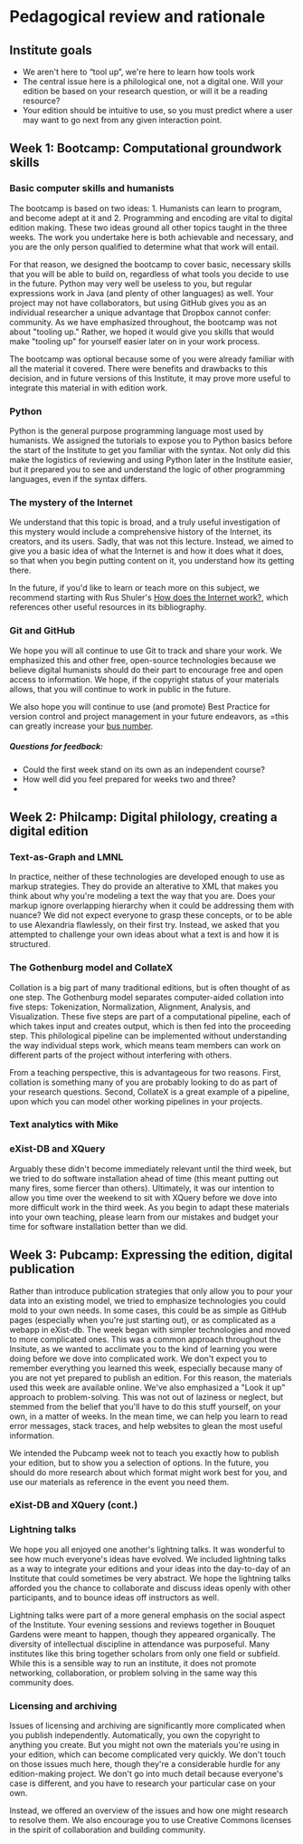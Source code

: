# Pedagogical review and rationale

## Institute goals
* We aren't here to “tool up”, we're here to learn how tools work
* The central issue here is a philological one, not a digital one. Will your edition be based on your research question, or will it be a reading resource?
* Your edition should be intuitive to use, so you must predict where a user may want to go next from any given interaction point.

## Week 1: Bootcamp: Computational groundwork skills

### Basic computer skills and humanists

The bootcamp is based on two ideas: 1. Humanists can learn to program, and become adept at it and 2. Programming and encoding are vital to digital edition making. These two ideas ground all other topics taught in the three weeks. The work you undertake here is both achievable and necessary, and you are the only person qualified to determine what that work will entail.

For that reason, we designed the bootcamp to cover basic, necessary skills that you will be able to build on, regardless of what tools you decide to use in the future. Python may very well be useless to you, but regular expressions work in Java (and plenty of other languages) as well. Your project may not have collaborators, but using GitHub gives you as an individual researcher a unique advantage that Dropbox cannot confer: community. As we have emphasized throughout, the bootcamp was not about "tooling up." Rather, we hoped it would give you skills that would make "tooling up" for yourself easier later on in your work process.

The bootcamp was optional because some of you were already familiar with all the material it covered. There were benefits and drawbacks to this decision, and in future versions of this Institute, it may prove more useful to integrate this material in with edition work.

### Python

Python is the general purpose programming language most used by humanists. We assigned the tutorials to expose you to Python basics before the start of the Institute to get you familiar with the syntax. Not only did this make the logistics of reviewing and using Python later in the Institute easier, but it prepared you to see and understand the logic of other programming languages, even if the syntax differs.

### The mystery of the Internet

We understand that this topic is broad, and a truly useful investigation of this mystery would include a comprehensive history of the Internet, its creators, and its users. Sadly, that was not this lecture. Instead, we aimed to give you a basic idea of what the Internet is and how it does what it does, so that when you begin putting content on it, you understand how its getting there.

In the future, if you'd like to learn or teach more on this subject, we recommend starting with Rus Shuler's [How does the Internet work?](https://web.stanford.edu/class/msande91si/www-spr04/readings/week1/InternetWhitepaper.htm), which references other useful resources in its bibliography.

### Git and GitHub

We hope you will all continue to use Git to track and share your work. We emphasized this and other free, open-source technologies because we believe digital humanists should do their part to encourage free and open access to information. We hope, if the copyright status of your materials allows, that you will continue to work in public in the future.

We also hope you will continue to use (and promote) Best Practice for version control and project management in your future endeavors, as =this can greatly increase your [bus number](https://en.wikipedia.org/wiki/Bus_factor).


##### Questions for feedback:
* Could the first week stand on its own as an independent course?
* How well did you feel prepared for weeks two and three?
* 

## Week 2: Philcamp: Digital philology, creating a digital edition

### Text-as-Graph and LMNL

In practice, neither of these technologies are developed enough to use as markup strategies. They do provide an alterative to XML that makes you think about why you're modeling a text the way that you are. Does your markup ignore overlapping hierarchy when it could be addressing them with nuance? We did not expect everyone to grasp these concepts, or to be able to use Alexandria flawlessly, on their first try. Instead, we asked that you attempted to challenge your own ideas about what a text is and how it is structured.

### The Gothenburg model and CollateX

Collation is a big part of many traditional editions, but is often thought of as one step. The Gothenburg model separates computer-aided collation into five steps: Tokenization, Normalization, Alignment, Analysis, and Visualization.
These five steps are part of a computational pipeline, each of which takes input and creates output, which is then fed into the proceeding step.
This philological pipeline can be implemented without understanding the way individual steps work, which means team members can work on different parts of the project without interfering with others.

From a teaching perspective, this is advantageous for two reasons. First, collation is something many of you are probably looking to do as part of your research questions. Second, CollateX is a great example of a pipeline, upon which you can model other working pipelines in your projects.

### Text analytics with Mike



### eXist-DB and XQuery

Arguably these didn't become immediately relevant until the third week, but we tried to do software installation ahead of time (this meant putting out many fires, some fiercer than others). Ultimately, it was our intention to allow you time over the weekend to sit with XQuery before we dove into more difficult work in the third week.
As you begin to adapt these materials into your own teaching, please learn from our mistakes and budget your time for software installation better than we did.

## Week 3: Pubcamp: Expressing the edition, digital publication

Rather than introduce publication strategies that only allow you to pour your data into an existing model, we tried to emphasize technologies you could mold to your own needs. In some cases, this could be as simple as GitHub pages (especially when you're just starting out), or as complicated as a webapp in eXist-db. 
The week began with simpler technologies and moved to more complicated ones. This was a common approach throughout the Insitute, as we wanted to acclimate you to the kind of learning you were doing before we dove into complicated work. 
We don't expect you to remember everything you learned this week, especially because many of you are not yet prepared to publish an edition. For this reason, the materials used this week are available online. We've also emphasized a "Look it up" approach to problem-solving. 
This was not out of laziness or neglect, but stemmed from the belief that you'll have to do this stuff yourself, on your own, in a matter of weeks. In the mean time, we can help you learn to read error messages, stack traces, and help websites to glean the most useful information.

We intended the Pubcamp week not to teach you exactly how to publish your edition, but to show you a selection of options. In the future, you should do more research about which format might work best for you, and use our materials as reference in the event you need them.

### eXist-DB and XQuery (cont.)


### Lightning talks

We hope you all enjoyed one another's lightning talks. It was wonderful to see how much everyone's ideas have evolved. We included lightning talks as a way to integrate your editions and your ideas into the day-to-day of an Institute that could sometimes be very abstract. We hope the lightning talks afforded you the chance to collaborate and discuss ideas openly with other participants, and to bounce ideas off instructors as well.

Lightning talks were part of a more general emphasis on the social aspect of the Institute. Your evening sessions and reviews together in Bouquet Gardens were meant to happen, though they appeared organically. The diversity of intellectual discipline in attendance was purposeful. Many institutes like this bring together scholars from only one field or subfield. While this is a sensible way to run an institute, it does not promote networking, collaboration, or problem solving in the same way this community does.

### Licensing and archiving

Issues of licensing and archiving are significantly more complicated when you publish independently. Automatically, you own the copyright to anything you create. But you might not own the materials you're using in your edition, which can become complicated very quickly.
We don't touch on those issues much here, though they're a considerable hurdle for any edition-making project. We don't go into much detail because everyone's case is different, and you have to research your particular case on your own.

Instead, we offered an overview of the issues and how one might research to resolve them. We also encourage you to use Creative Commons licenses in the spirit of collaboration and building community.
